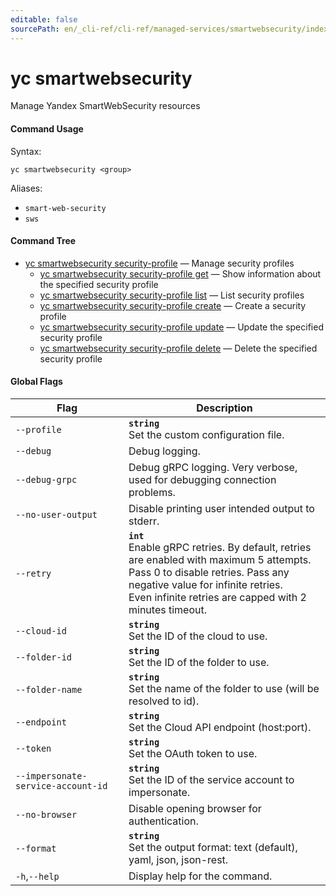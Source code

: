 ```yaml
---
editable: false
sourcePath: en/_cli-ref/cli-ref/managed-services/smartwebsecurity/index.md
---
```


# yc smartwebsecurity

Manage Yandex SmartWebSecurity resources

#### Command Usage

Syntax: 

`yc smartwebsecurity <group>`

Aliases: 

- `smart-web-security`
- `sws`

#### Command Tree

- [yc smartwebsecurity security-profile](security-profile/index.md) — Manage security profiles
	- [yc smartwebsecurity security-profile get](security-profile/get.md) — Show information about the specified security profile
	- [yc smartwebsecurity security-profile list](security-profile/list.md) — List security profiles
	- [yc smartwebsecurity security-profile create](security-profile/create.md) — Create a security profile
	- [yc smartwebsecurity security-profile update](security-profile/update.md) — Update the specified security profile
	- [yc smartwebsecurity security-profile delete](security-profile/delete.md) — Delete the specified security profile

#### Global Flags

| Flag | Description |
|----|----|
|`--profile`|<b>`string`</b><br/>Set the custom configuration file.|
|`--debug`|Debug logging.|
|`--debug-grpc`|Debug gRPC logging. Very verbose, used for debugging connection problems.|
|`--no-user-output`|Disable printing user intended output to stderr.|
|`--retry`|<b>`int`</b><br/>Enable gRPC retries. By default, retries are enabled with maximum 5 attempts.<br/>Pass 0 to disable retries. Pass any negative value for infinite retries.<br/>Even infinite retries are capped with 2 minutes timeout.|
|`--cloud-id`|<b>`string`</b><br/>Set the ID of the cloud to use.|
|`--folder-id`|<b>`string`</b><br/>Set the ID of the folder to use.|
|`--folder-name`|<b>`string`</b><br/>Set the name of the folder to use (will be resolved to id).|
|`--endpoint`|<b>`string`</b><br/>Set the Cloud API endpoint (host:port).|
|`--token`|<b>`string`</b><br/>Set the OAuth token to use.|
|`--impersonate-service-account-id`|<b>`string`</b><br/>Set the ID of the service account to impersonate.|
|`--no-browser`|Disable opening browser for authentication.|
|`--format`|<b>`string`</b><br/>Set the output format: text (default), yaml, json, json-rest.|
|`-h`,`--help`|Display help for the command.|
